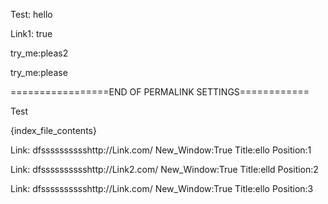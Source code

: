 Test: hello

Link1: true

try_me:pleas2

try_me:please

=================END OF PERMALINK SETTINGS============


Test

{index_file_contents}


Link: dfsssssssssshttp://Link.com/ New_Window:True Title:ello Position:1 


Link: dfsssssssssshttp://Link2.com/ New_Window:True Title:elld Position:2


Link: dfsssssssssshttp://Link.com/ New_Window:True Title:ello Position:3 
